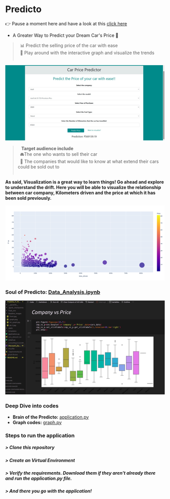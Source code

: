# Predicto
👉 Pause a moment here and have a look at this [click here](https://youtu.be/3Gx3Sm815G8)
* A Greater Way to Predict your Dream Car's Price 🎯

> &ensp;📊  Predict the selling price of the car with ease <br>
  &ensp;👀 Play around with the interactive graph and visualize the trends <br><br>

![front_page](Readme_images/front.jpg)
<br>
>  &ensp; **Target audience include**<br>
  &ensp;🚘The one who wants to sell their car<br>
  &ensp;🏢 The companies that would like to know at what extend their cars could be sold out to <br><br>

__As said, Visualization is a great way to learn things! Go ahead and explore to understand the drift. Here you will be able to visualize the relationship between car company, Kilometers driven and the price at which it has been sold previously.__<br>

![graph_image](Readme_images/graph.png)

### Soul of Predicto: [Data_Analysis.ipynb](./Data_Analysis.ipynb)<br>

![data](Readme_images/data.png)
### Deep Dive into codes
 * __Brain of the Predicto:__ [application.py](./application.py)
 * __Graph codes:__ [graph.py](./graph.py)

### Steps to run the application
##### > Clone this repository
##### > Create an Virtual Environment
##### > Verify the requirements. Download them if they aren't already there and run the application.py file.
##### > And there you go with the application! 
